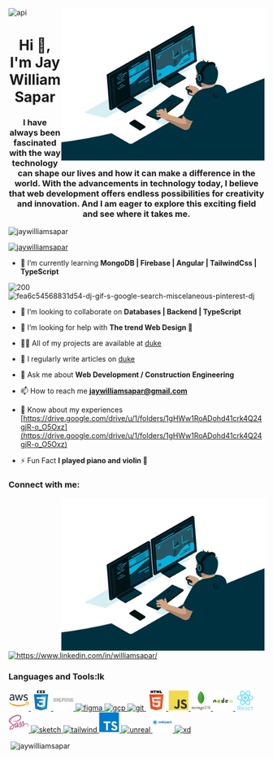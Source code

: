 
![api](https://user-images.githubusercontent.com/132253817/236659575-f4dddac8-c2e0-49fe-bae9-dbe495d7952f.gif)
<img align="right" alt="Coding" width="400" src="https://raw.githubusercontent.com/arianatri/arianatri/main/giphy.webp">

<h1 align="center">Hi 👋, I'm Jay William Sapar</h1>
<h3 align="center">I have always been fascinated with the way technology can shape our lives and how it can make a difference in the world. With the advancements in technology today, I believe that web development offers endless possibilities for creativity and innovation. And I am eager to explore this exciting field and see where it takes me.</h3>

<p align="left"> <img src="https://komarev.com/ghpvc/?username=jaywilliamsapar&label=Profile%20views&color=0e75b6&style=flat" alt="jaywilliamsapar" /> </p>

<p align="left"> <a href="https://github.com/ryo-ma/github-profile-trophy"><img src="https://github-profile-trophy.vercel.app/?username=jaywilliamsapar" alt="jaywilliamsapar" /></a> </p>

- 🌱 I’m currently learning **MongoDB | Firebase | Angular | TailwindCss | TypeScript**

![200](https://user-images.githubusercontent.com/132253817/236659327-e3081321-24e0-4ec4-9277-fd4b7a517f1c.gif)
![fea6c54568831d54-dj-gif-s-google-search-miscelaneous-pinterest-dj](https://user-images.githubusercontent.com/132253817/236659443-6ed54d19-612a-4167-b1df-d4cd6ab421b2.gif)

- 👯 I’m looking to collaborate on **Databases | Backend | TypeScript**

- 🤝 I’m looking for help with **The trend Web Design 💚**

- 👨‍💻 All of my projects are available at [duke](duke)

- 📝 I regularly write articles on [duke](duke)

- 💬 Ask me about **Web Development / Construction Engineering**

- 📫 How to reach me **jaywilliamsapar@gmail.com**

- 📄 Know about my experiences [https://drive.google.com/drive/u/1/folders/1gHWw1RoADohd41crk4Q24gjR-o_O5Oxz](https://drive.google.com/drive/u/1/folders/1gHWw1RoADohd41crk4Q24gjR-o_O5Oxz)

- ⚡ Fun Fact **I played piano and violin 💙**

<h3 align="left">Connect with me:</h3>
<p align="left">
  
  
  <img align="right" alt="Coding" width="400" src="https://raw.githubusercontent.com/arianatri/arianatri/main/giphy.webp">
<a href="https://linkedin.com/in/https://www.linkedin.com/in/williamsapar/" target="blank"><img align="center" src="https://raw.githubusercontent.com/rahuldkjain/github-profile-readme-generator/master/src/images/icons/Social/linked-in-alt.svg" alt="https://www.linkedin.com/in/williamsapar/" height="30" width="40" /></a>
</p>

<h3 align="left">Languages and Tools:lk</h3>
<p align="left"> <a href="https://aws.amazon.com" target="_blank" rel="noreferrer"> <img src="https://raw.githubusercontent.com/devicons/devicon/master/icons/amazonwebservices/amazonwebservices-original-wordmark.svg" alt="aws" width="40" height="40"/> </a> <a href="https://www.w3schools.com/css/" target="_blank" rel="noreferrer"> <img src="https://raw.githubusercontent.com/devicons/devicon/master/icons/css3/css3-original-wordmark.svg" alt="css3" width="40" height="40"/> </a> <a href="https://expressjs.com" target="_blank" rel="noreferrer"> <img src="https://raw.githubusercontent.com/devicons/devicon/master/icons/express/express-original-wordmark.svg" alt="express" width="40" height="40"/> </a> <a href="https://www.figma.com/" target="_blank" rel="noreferrer"> <img src="https://www.vectorlogo.zone/logos/figma/figma-icon.svg" alt="figma" width="40" height="40"/> </a> <a href="https://cloud.google.com" target="_blank" rel="noreferrer"> <img src="https://www.vectorlogo.zone/logos/google_cloud/google_cloud-icon.svg" alt="gcp" width="40" height="40"/> </a> <a href="https://git-scm.com/" target="_blank" rel="noreferrer"> <img src="https://www.vectorlogo.zone/logos/git-scm/git-scm-icon.svg" alt="git" width="40" height="40"/> </a> <a href="https://www.w3.org/html/" target="_blank" rel="noreferrer"> <img src="https://raw.githubusercontent.com/devicons/devicon/master/icons/html5/html5-original-wordmark.svg" alt="html5" width="40" height="40"/> </a> <a href="https://developer.mozilla.org/en-US/docs/Web/JavaScript" target="_blank" rel="noreferrer"> <img src="https://raw.githubusercontent.com/devicons/devicon/master/icons/javascript/javascript-original.svg" alt="javascript" width="40" height="40"/> </a> <a href="https://www.mongodb.com/" target="_blank" rel="noreferrer"> <img src="https://raw.githubusercontent.com/devicons/devicon/master/icons/mongodb/mongodb-original-wordmark.svg" alt="mongodb" width="40" height="40"/> </a> <a href="https://nodejs.org" target="_blank" rel="noreferrer"> <img src="https://raw.githubusercontent.com/devicons/devicon/master/icons/nodejs/nodejs-original-wordmark.svg" alt="nodejs" width="40" height="40"/> </a> <a href="https://reactjs.org/" target="_blank" rel="noreferrer"> <img src="https://raw.githubusercontent.com/devicons/devicon/master/icons/react/react-original-wordmark.svg" alt="react" width="40" height="40"/> </a> <a href="https://sass-lang.com" target="_blank" rel="noreferrer"> <img src="https://raw.githubusercontent.com/devicons/devicon/master/icons/sass/sass-original.svg" alt="sass" width="40" height="40"/> </a> <a href="https://www.sketch.com/" target="_blank" rel="noreferrer"> <img src="https://www.vectorlogo.zone/logos/sketchapp/sketchapp-icon.svg" alt="sketch" width="40" height="40"/> </a> <a href="https://tailwindcss.com/" target="_blank" rel="noreferrer"> <img src="https://www.vectorlogo.zone/logos/tailwindcss/tailwindcss-icon.svg" alt="tailwind" width="40" height="40"/> </a> <a href="https://www.typescriptlang.org/" target="_blank" rel="noreferrer"> <img src="https://raw.githubusercontent.com/devicons/devicon/master/icons/typescript/typescript-original.svg" alt="typescript" width="40" height="40"/> </a> <a href="https://unrealengine.com/" target="_blank" rel="noreferrer"> <img src="https://raw.githubusercontent.com/kenangundogan/fontisto/036b7eca71aab1bef8e6a0518f7329f13ed62f6b/icons/svg/brand/unreal-engine.svg" alt="unreal" width="40" height="40"/> </a> <a href="https://webpack.js.org" target="_blank" rel="noreferrer"> <img src="https://raw.githubusercontent.com/devicons/devicon/d00d0969292a6569d45b06d3f350f463a0107b0d/icons/webpack/webpack-original-wordmark.svg" alt="webpack" width="40" height="40"/> </a> <a href="https://www.adobe.com/products/xd.html" target="_blank" rel="noreferrer"> <img src="https://cdn.worldvectorlogo.com/logos/adobe-xd.svg" alt="xd" width="40" height="40"/> </a> </p>

<p>&nbsp;<img align="center" src="https://github-readme-stats.vercel.app/api?username=jaywilliamsapar&show_icons=true&locale=en" alt="jaywilliamsapar" /></p>

